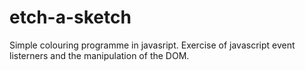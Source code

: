 # etch-a-sketch

Simple colouring programme in javasript. Exercise of javascript event listerners and the manipulation of the DOM.
